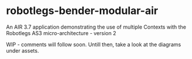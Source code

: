 robotlegs-bender-modular-air
============================

An AIR 3.7 application demonstrating the use of multiple Contexts with the Robotlegs AS3 micro-architecture - version 2

WIP - comments will follow soon. Untill then, take a look at the diagrams under assets.


